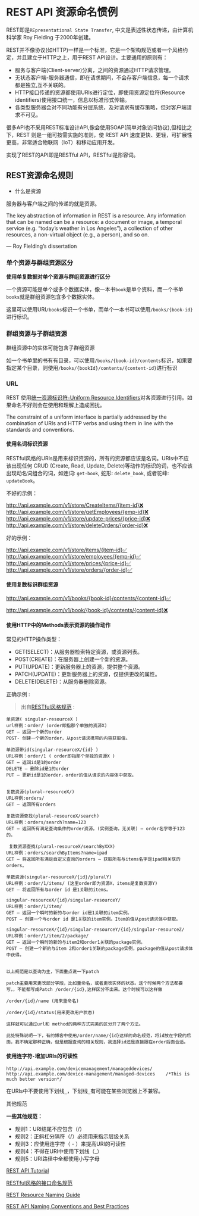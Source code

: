 # REST API 资源命名惯例

REST即是`REpresentational State Transfer`, 中文是表述性状态传递，由计算机科学家 Roy Fielding 于2000年创建。

REST并不像协议(如HTTP)一样是一个标准，它是一个架构规范或者一个风格约定，并且建立于HTTP之上，用于REST API设计。主要通用的原则有：

* 服务与客户端(Client-server)分离，之间的资源通过HTTP请求管理。
* 无状态客户端-服务器通信，即在请求期间，不会存客户端信息，每一个请求都是独立,互不关联的。
* HTTP接口传递的资源都使用URIs进行定位，即使用资源定位符(Resource identifiers)使用接口统一，信息以标准形式传输。
* 各类型服务器会对不同功能有分层系统，及对请求有缓存策略，但对客户端请求不可见。

很多API也不采用REST标准设计API,像会使用SOAP(简单对象访问协议),但相比之下，REST 则是一组可按需实施的准则，使 REST API 速度更快、更轻，可扩展性更高，非常适合物联网（IoT）和移动应用开发。 

实现了REST的API即是RESTful API，RESTful是形容词。

## REST资源命名规则

* 什么是资源

服务器与客户端之间的传递的就是资源。

>
The key abstraction of information in REST is a resource. Any information that can be named can be a resource: a document or image, a temporal service (e.g. “today’s weather in Los Angeles”), a collection of other resources, a non-virtual object (e.g., a person), and so on.
>
— Roy Fielding’s dissertation


### 单个资源与群组资源区分

**使用单复数据对单个资源与群组资源进行区分**

一个资源可能是单个或多个数据实体，像一本书`book`是单个资料，而一个书单`books`就是群组资源包含多个数据实体。

这里可以使用URI`/books`标识一个书单，而单个一本书可以使用`/books/{book-id}`进行标识。



### 群组资源与子群组资源
群组资源中的实体可能包含子群组资源

如一个书单里的书有有目录，可以使用`/books/{book-id}/contents`标识，如果要指定某个目录，则使用`/books/{bookId}/contents/{content-id}`进行标识

### URL
REST 使用[统一资源标识符-Uniform Resource Identifiers](https://en.wikipedia.org/wiki/Uniform_Resource_Identifier)对各资源进行引用。如果命名不好则会在使用和理解上造成困扰。


>
The constraint of a uniform interface is partially addressed by the combination of URIs and HTTP verbs and using them in line with the standards and conventions.

#### 使用名词标识资源

RESTful风格的URIs是用来标识资源的，所有的资源都应该是名词。URIs中不应该出现任何 CRUD (Create, Read, Update, Delete)等动作的标识的词，也不应该出现动名词组合的词，如连词: `get-book`, 蛇形: `delete_book`, 或者驼峰: `updateBook`。

不好的示例：
>
http://api.example.com/v1/store/CreateItems/{item-id}❌
http://api.example.com/v1/store/getEmployees/{emp-id}❌
http://api.example.com/v1/store/update-prices/{price-id}❌
http://api.example.com/v1/store/deleteOrders/{order-id}❌

好的示例：
>
http://api.example.com/v1/store/items/{item-id}✅
http://api.example.com/v1/store/employees/{emp-id}✅
http://api.example.com/v1/store/prices/{price-id}✅
http://api.example.com/v1/store/orders/{order-id}✅

#### 使用复数标识群组资源
>
http://api.example.com/v1/books/{book-id}/contents/{content-id}✅

>
http://api.example.com/v1/book/{book-id}/contents/{content-id}❌

#### 使用HTTP中的Methods表示资源的操作动作
常见的HTTP操作类型：

* GET(SELECT)：从服务器检索特定资源，或资源列表。
* POST(CREATE)：在服务器上创建一个新的资源。
* PUT(UPDATE)：更新服务器上的资源，提供整个资源。
* PATCH(UPDATE)：更新服务器上的资源，仅提供更改的属性。
* DELETE(DELETE)：从服务器删除资源。

正确示例 :

> 出自[RESTful风格规范](https://www.cnblogs.com/MTRD/p/12153561.html) :

```
单资源( singular-resourceX )
url样例：order/ (order即指那个单独的资源X)
GET – 返回一个新的order
POST- 创建一个新的order，从post请求携带的内容获取值。

单资源带id(singular-resourceX/{id} )
URL样例：order/1 ( order即指那个单独的资源X )
GET – 返回id是1的order
DELETE – 删除id是1的order
PUT – 更新id是1的order，order的值从请求的内容体中获取。


复数资源(plural-resourceX/)
URL样例:orders/
GET – 返回所有orders

复数资源查找(plural-resourceX/search)
URL样例：orders/search?name=123
GET – 返回所有满足查询条件的order资源。(实例查询，无关联) – order名字等于123的。

 复数资源查找(plural-resourceX/searchByXXX)
URL样例：orders/searchByItems?name=ipad
GET – 将返回所有满足自定义查询的orders – 获取所有与items名字是ipad相关联的orders。

单数资源(singular-resourceX/{id}/pluralY)
URL样例：order/1/items/ (这里order即为资源X，items是复数资源Y)
GET – 将返回所有与order id 是1关联的items。

singular-resourceX/{id}/singular-resourceY/
URL样例：order/1/item/
GET – 返回一个瞬时的新的与order id是1关联的item实例。
POST – 创建一个与order id 是1关联的item实例。Item的值从post请求体中获取。

singular-resourceX/{id}/singular-resourceY/{id}/singular-resourceZ/
URL样例：order/1/item/2/package/
GET – 返回一个瞬时的新的与item2和order1关联的package实例。
POST – 创建一个新的与item 2和order1关联的package实例，package的值从post请求体中获得。


以上规范是以查询为主，下面重点说一下patch

patch主要用来更改部分字段，比如重命名，或者更改实体的状态。这个时候两个方法都要写，，不能都写成Patch /order/{id},这样区分不出来。这个时候可以这样做

/order/{id}/name (用来重命名)

/order/{id}/status(用来更改用户状态)

这样就可以通过url和 method的两种方式完美的区分开了两个方法。

此处特殊说明一下，有的博客中使用/order/name/{id}这样的命名规范，将id放在字段的后面，我不确定那种正确，但是根据查询的相关规则，我选择id还是直接跟在order后面合适。
```

#### 使用连字符`-`增加URIs的可读性

```
http://api.example.com/devicemanagement/manageddevices/
http://api.example.com/device-management/managed-devices 	/*This is much better version*/
```

在URIs中不要使用下划线`_`，下划线`_`有可能在某些浏览器上不兼容。


其他规范

**一些其他规范：**

* 规则1：URI结尾不应包含（/）
* 规则2：正斜杠分隔符（/）必须用来指示层级关系
* 规则3：应使用连字符（ - ）来提高URI的可读性
* 规则4：不得在URI中使用下划线（_）
* 规则5：URI路径中全都使用小写字母

[REST API Tutorial](https://restfulapi.net)


[RESTful风格的接口命名规范 ](https://www.cnblogs.com/MTRD/p/12153561.html)

[REST Resource Naming Guide](https://restfulapi.net/resource-naming/)

[REST API Naming Conventions and Best Practices](https://medium.com/@nadinCodeHat/rest-api-naming-conventions-and-best-practices-1c4e781eb6a5)